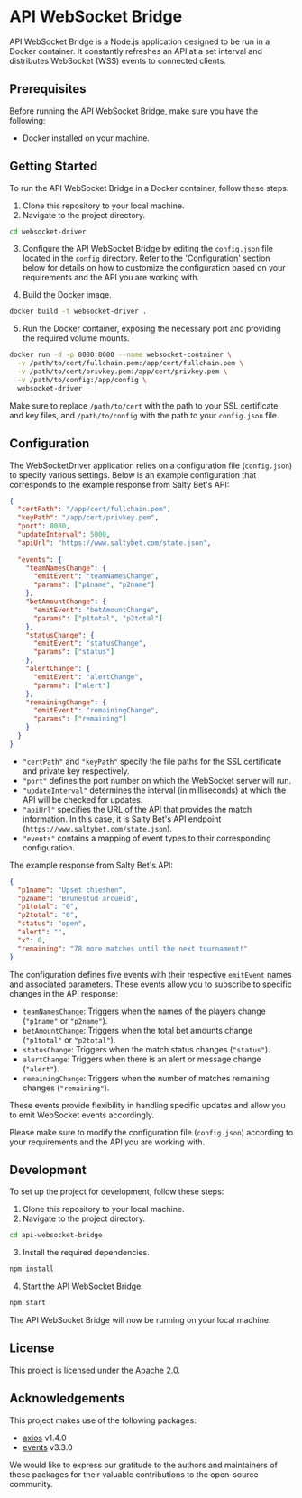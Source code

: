 # API WebSocket Bridge

API WebSocket Bridge is a Node.js application designed to be run in a Docker container. It constantly refreshes an API at a set interval and distributes WebSocket (WSS) events to connected clients.

## Prerequisites

Before running the API WebSocket Bridge, make sure you have the following:

- Docker installed on your machine.

## Getting Started

To run the API WebSocket Bridge in a Docker container, follow these steps:

1. Clone this repository to your local machine.
2. Navigate to the project directory.

```bash
cd websocket-driver
```

3. Configure the API WebSocket Bridge by editing the `config.json` file located in the `config` directory. Refer to the 'Configuration' section below for details on how to customize the configuration based on your requirements and the API you are working with.

4. Build the Docker image.

```bash
docker build -t websocket-driver .
```

5. Run the Docker container, exposing the necessary port and providing the required volume mounts.

```bash
docker run -d -p 8080:8080 --name websocket-container \
  -v /path/to/cert/fullchain.pem:/app/cert/fullchain.pem \
  -v /path/to/cert/privkey.pem:/app/cert/privkey.pem \
  -v /path/to/config:/app/config \
  websocket-driver
```

Make sure to replace `/path/to/cert` with the path to your SSL certificate and key files, and `/path/to/config` with the path to your `config.json` file.


## Configuration

The WebSocketDriver application relies on a configuration file (`config.json`) to specify various settings. Below is an example configuration that corresponds to the example response from Salty Bet's API:

```json
{
  "certPath": "/app/cert/fullchain.pem",
  "keyPath": "/app/cert/privkey.pem",
  "port": 8080,
  "updateInterval": 5000,
  "apiUrl": "https://www.saltybet.com/state.json",
  
  "events": {
    "teamNamesChange": {
      "emitEvent": "teamNamesChange",
      "params": ["p1name", "p2name"] 
    },
    "betAmountChange": {
      "emitEvent": "betAmountChange",
      "params": ["p1total", "p2total"]
    },
    "statusChange": {
      "emitEvent": "statusChange",
      "params": ["status"]
    },
    "alertChange": {
      "emitEvent": "alertChange",
      "params": ["alert"]
    },
    "remainingChange": {
      "emitEvent": "remainingChange",
      "params": ["remaining"]
    }
  }
}
```

- `"certPath"` and `"keyPath"` specify the file paths for the SSL certificate and private key respectively.
- `"port"` defines the port number on which the WebSocket server will run.
- `"updateInterval"` determines the interval (in milliseconds) at which the API will be checked for updates.
- `"apiUrl"` specifies the URL of the API that provides the match information. In this case, it is Salty Bet's API endpoint (`https://www.saltybet.com/state.json`).
- `"events"` contains a mapping of event types to their corresponding configuration.

The example response from Salty Bet's API:

```json
{
  "p1name": "Upset chieshen",
  "p2name": "Brunestud arcueid",
  "p1total": "0",
  "p2total": "0",
  "status": "open",
  "alert": "",
  "x": 0,
  "remaining": "78 more matches until the next tournament!"
}
```
 
The configuration defines five events with their respective `emitEvent` names and associated parameters. These events allow you to subscribe to specific changes in the API response:

- `teamNamesChange`: Triggers when the names of the players change (`"p1name"` or `"p2name"`).
- `betAmountChange`: Triggers when the total bet amounts change (`"p1total"` or `"p2total"`).
- `statusChange`: Triggers when the match status changes (`"status"`).
- `alertChange`: Triggers when there is an alert or message change (`"alert"`).
- `remainingChange`: Triggers when the number of matches remaining changes (`"remaining"`).

These events provide flexibility in handling specific updates and allow you to emit WebSocket events accordingly.

Please make sure to modify the configuration file (`config.json`) according to your requirements and the API you are working with.

## Development

To set up the project for development, follow these steps:

1. Clone this repository to your local machine.
2. Navigate to the project directory.

```bash
cd api-websocket-bridge
```

3. Install the required dependencies.

```bash
npm install
```

4. Start the API WebSocket Bridge.

```bash
npm start
```

The API WebSocket Bridge will now be running on your local machine.

## License

This project is licensed under the [Apache 2.0](LICENSE).

## Acknowledgements

This project makes use of the following packages:

- [axios](https://www.npmjs.com/package/axios) v1.4.0
- [events](https://www.npmjs.com/package/events) v3.3.0

We would like to express our gratitude to the authors and maintainers of these packages for their valuable contributions to the open-source community.
